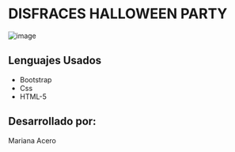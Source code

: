 # DISFRACES HALLOWEEN PARTY

![image](https://github.com/marianita13/Bootstrap_Page/assets/124885480/b734933b-8b7d-424d-ae82-07ffd3d3b423)

## Lenguajes Usados
- Bootstrap
- Css
- HTML-5

## Desarrollado por:
Mariana Acero

